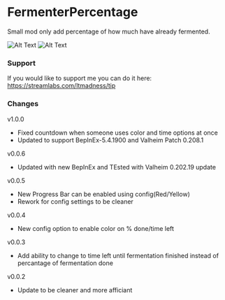 # FermenterPercentage
Small mod only add percentage of how much have already fermented.

![Alt Text](https://s8.gifyu.com/images/imaged19ce1e3d09f9e0e.png)
![Alt Text](https://s8.gifyu.com/images/image01e3980b5c82c2ea.png)
### Support
If you would like to support me you can do it here: https://streamlabs.com/ltmadness/tip

### Changes
v1.0.0
- Fixed countdown when someone uses color and time options at once
- Updated to support BepInEx-5.4.1900 and Valheim Patch 0.208.1

v0.0.6
- Updated with new BepInEx and TEsted with Valheim 0.202.19 update

v0.0.5
- New Progress Bar can be enabled using config(Red/Yellow)
- Rework for config settings to be cleaner

v0.0.4
- New config option to enable color on % done/time left

v0.0.3
- Add ability to change to time left until fermentation finished instead of percantage of fermentation done

v0.0.2
- Update to be cleaner and more afficiant
